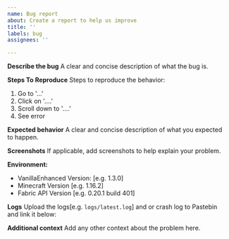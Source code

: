 ```yaml
---
name: Bug report
about: Create a report to help us improve
title: ''
labels: bug
assignees: ''

---
```


**Describe the bug**
A clear and concise description of what the bug is.

**Steps To Reproduce**
Steps to reproduce the behavior:
1. Go to '...'
2. Click on '....'
3. Scroll down to '....'
4. See error

**Expected behavior**
A clear and concise description of what you expected to happen.

**Screenshots**
If applicable, add screenshots to help explain your problem.

**Environment:**
 - VanillaEnhanced Version: [e.g. 1.3.0]
 - Minecraft Version [e.g. 1.16.2]
 - Fabric API Version [e.g. 0.20.1 build 401]

**Logs**
Upload the logs[e.g. `logs/latest.log`]  and or crash log to Pastebin and link it below:


**Additional context**
Add any other context about the problem here.
